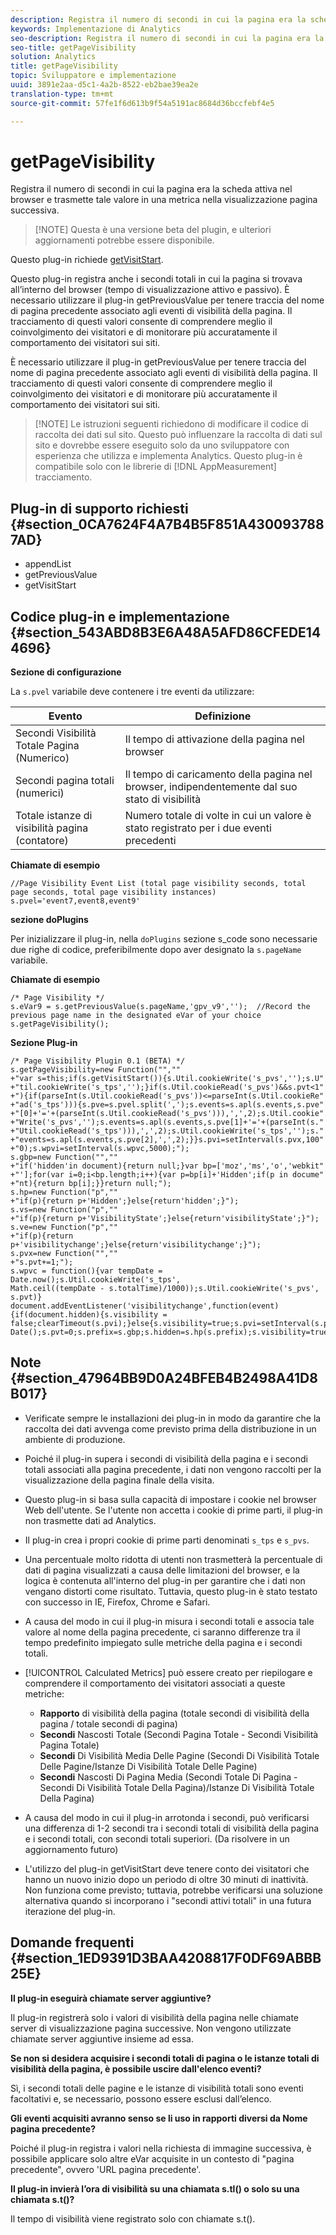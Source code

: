 ```yaml
---
description: Registra il numero di secondi in cui la pagina era la scheda attiva nel browser e trasmette tale valore in una metrica nella visualizzazione pagina successiva.
keywords: Implementazione di Analytics
seo-description: Registra il numero di secondi in cui la pagina era la scheda attiva nel browser e trasmette tale valore in una metrica nella visualizzazione pagina successiva.
seo-title: getPageVisibility
solution: Analytics
title: getPageVisibility
topic: Sviluppatore e implementazione
uuid: 3891e2aa-d5c1-4a2b-8522-eb2bae39ea2e
translation-type: tm+mt
source-git-commit: 57fe1f6d613b9f54a5191ac8684d36bccfebf4e5

---
```



# getPageVisibility

Registra il numero di secondi in cui la pagina era la scheda attiva nel browser e trasmette tale valore in una metrica nella visualizzazione pagina successiva.

> [!NOTE] Questa è una versione beta del plugin, e ulteriori aggiornamenti potrebbe essere disponibile.

Questo plug-in richiede [getVisitStart](/help/implement/js-implementation/plugins/getvisitstart.md).

Questo plug-in registra anche i secondi totali in cui la pagina si trovava all’interno del browser (tempo di visualizzazione attivo e passivo). È necessario utilizzare il plug-in getPreviousValue per tenere traccia del nome di pagina precedente associato agli eventi di visibilità della pagina. Il tracciamento di questi valori consente di comprendere meglio il coinvolgimento dei visitatori e di monitorare più accuratamente il comportamento dei visitatori sui siti.

È necessario utilizzare il plug-in getPreviousValue per tenere traccia del nome di pagina precedente associato agli eventi di visibilità della pagina. Il tracciamento di questi valori consente di comprendere meglio il coinvolgimento dei visitatori e di monitorare più accuratamente il comportamento dei visitatori sui siti.

> [!NOTE] Le istruzioni seguenti richiedono di modificare il codice di raccolta dei dati sul sito. Questo può influenzare la raccolta di dati sul sito e dovrebbe essere eseguito solo da uno sviluppatore con esperienza che utilizza e implementa Analytics. Questo plug-in è compatibile solo con le librerie di [!DNL AppMeasurement] tracciamento.

## Plug-in di supporto richiesti {#section_0CA7624F4A7B4B5F851A4300937887AD}

* appendList
* getPreviousValue
* getVisitStart

## Codice plug-in e implementazione {#section_543ABD8B3E6A48A5AFD86CFEDE144696}

**Sezione di configurazione**

La `s.pvel` variabile deve contenere i tre eventi da utilizzare:

| Evento | Definizione |
|---|---|
| Secondi Visibilità Totale Pagina (Numerico) | Il tempo di attivazione della pagina nel browser |
| Secondi pagina totali (numerici) | Il tempo di caricamento della pagina nel browser, indipendentemente dal suo stato di visibilità |
| Totale istanze di visibilità pagina (contatore) | Numero totale di volte in cui un valore è stato registrato per i due eventi precedenti |

**Chiamate di esempio**

```
//Page Visibility Event List (total page visibility seconds, total page seconds, total page visibility instances) 
s.pvel='event7,event8,event9' 
```

**sezione doPlugins**

Per inizializzare il plug-in, nella `doPlugins` sezione s_code sono necessarie due righe di codice, preferibilmente dopo aver designato la `s.pageName` variabile.

**Chiamate di esempio**

```
/* Page Visibility */ 
s.eVar9 = s.getPreviousValue(s.pageName,'gpv_v9','');  //Record the previous page name in the designated eVar of your choice 
s.getPageVisibility(); 
```

**Sezione Plug-in**

```
/* Page Visibility Plugin 0.1 (BETA) */ 
s.getPageVisibility=new Function("","" 
+"var s=this;if(s.getVisitStart()){s.Util.cookieWrite('s_pvs','');s.U" 
+"til.cookieWrite('s_tps','');}if(s.Util.cookieRead('s_pvs')&&s.pvt<1" 
+"){if(parseInt(s.Util.cookieRead('s_pvs'))<=parseInt(s.Util.cookieRe" 
+"ad('s_tps'))){s.pve=s.pvel.split(',');s.events=s.apl(s.events,s.pve" 
+"[0]+'='+(parseInt(s.Util.cookieRead('s_pvs'))),',',2);s.Util.cookie" 
+"Write('s_pvs','');s.events=s.apl(s.events,s.pve[1]+'='+(parseInt(s." 
+"Util.cookieRead('s_tps'))),',',2);s.Util.cookieWrite('s_tps','');s." 
+"events=s.apl(s.events,s.pve[2],',',2);}}s.pvi=setInterval(s.pvx,100" 
+"0);s.wpvi=setInterval(s.wpvc,5000);"); 
s.gbp=new Function("","" 
+"if('hidden'in document){return null;}var bp=['moz','ms','o','webkit" 
+"'];for(var i=0;i<bp.length;i++){var p=bp[i]+'Hidden';if(p in docume" 
+"nt){return bp[i];}}return null;"); 
s.hp=new Function("p","" 
+"if(p){return p+'Hidden';}else{return'hidden';}"); 
s.vs=new Function("p","" 
+"if(p){return p+'VisibilityState';}else{return'visibilityState';}"); 
s.ve=new Function("p","" 
+"if(p){return p+'visibilitychange';}else{return'visibilitychange';}"); 
s.pvx=new Function("","" 
+"s.pvt+=1;"); 
s.wpvc = function(){var tempDate = Date.now();s.Util.cookieWrite('s_tps', 
Math.ceil((tempDate - s.totalTime)/1000));s.Util.cookieWrite('s_pvs', s.pvt)} 
document.addEventListener('visibilitychange',function(event){if(document.hidden){s.visibility = false;clearTimeout(s.pvi);}else{s.visibility=true;s.pvi=setInterval(s.pvx,1000);}});s.totalTime=new Date();s.pvt=0;s.prefix=s.gbp;s.hidden=s.hp(s.prefix);s.visibility=true;s.visibilityState=s.vs(s.prefix);s.visibilityEvent=s.ve(s.prefix); 
```

## Note {#section_47964BB9D0A24BFEB4B2498A41D8B017}

* Verificate sempre le installazioni dei plug-in in modo da garantire che la raccolta dei dati avvenga come previsto prima della distribuzione in un ambiente di produzione.
* Poiché il plug-in supera i secondi di visibilità della pagina e i secondi totali associati alla pagina precedente, i dati non vengono raccolti per la visualizzazione della pagina finale della visita.
* Questo plug-in si basa sulla capacità di impostare i cookie nel browser Web dell'utente. Se l'utente non accetta i cookie di prime parti, il plug-in non trasmette dati ad Analytics.
* Il plug-in crea i propri cookie di prime parti denominati `s_tps` e `s_pvs`.

* Una percentuale molto ridotta di utenti non trasmetterà la percentuale di dati di pagina visualizzati a causa delle limitazioni del browser, e la logica è contenuta all'interno del plug-in per garantire che i dati non vengano distorti come risultato. Tuttavia, questo plug-in è stato testato con successo in IE, Firefox, Chrome e Safari.
* A causa del modo in cui il plug-in misura i secondi totali e associa tale valore al nome della pagina precedente, ci saranno differenze tra il tempo predefinito impiegato sulle metriche della pagina e i secondi totali.
* [!UICONTROL Calculated Metrics] può essere creato per riepilogare e comprendere il comportamento dei visitatori associati a queste metriche:

   * **Rapporto** di visibilità della pagina (totale secondi di visibilità della pagina / totale secondi di pagina)
   * **Secondi** Nascosti Totale (Secondi Pagina Totale - Secondi Visibilità Pagina Totale)
   * **Secondi** Di Visibilità Media Delle Pagine (Secondi Di Visibilità Totale Delle Pagine/Istanze Di Visibilità Totale Delle Pagine)
   * **Secondi** Nascosti Di Pagina Media (Secondi Totale Di Pagina - Secondi Di Visibilità Totale Della Pagina)/Istanze Di Visibilità Totale Della Pagina)

* A causa del modo in cui il plug-in arrotonda i secondi, può verificarsi una differenza di 1-2 secondi tra i secondi totali di visibilità della pagina e i secondi totali, con secondi totali superiori. (Da risolvere in un aggiornamento futuro)
* L'utilizzo del plug-in getVisitStart deve tenere conto dei visitatori che hanno un nuovo inizio dopo un periodo di oltre 30 minuti di inattività. Non funziona come previsto; tuttavia, potrebbe verificarsi una soluzione alternativa quando si incorporano i "secondi attivi totali" in una futura iterazione del plug-in.

## Domande frequenti {#section_1ED9391D3BAA4208817F0DF69ABBB25E}

**Il plug-in eseguirà chiamate server aggiuntive?**

Il plug-in registrerà solo i valori di visibilità della pagina nelle chiamate server di visualizzazione pagina successive. Non vengono utilizzate chiamate server aggiuntive insieme ad essa.

**Se non si desidera acquisire i secondi totali di pagina o le istanze totali di visibilità della pagina, è possibile uscire dall'elenco eventi?**

Sì, i secondi totali delle pagine e le istanze di visibilità totali sono eventi facoltativi e, se necessario, possono essere esclusi dall’elenco.

**Gli eventi acquisiti avranno senso se li uso in rapporti diversi da Nome pagina precedente?**

Poiché il plug-in registra i valori nella richiesta di immagine successiva, è possibile applicare solo altre eVar acquisite in un contesto di "pagina precedente", ovvero 'URL pagina precedente'.

**Il plug-in invierà l’ora di visibilità su una chiamata s.tl() o solo su una chiamata s.t()?**

Il tempo di visibilità viene registrato solo con chiamate s.t().
